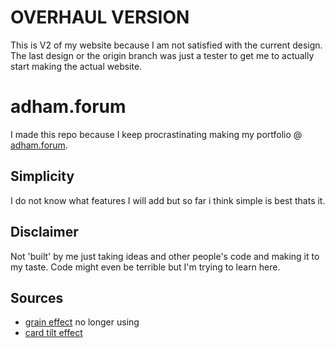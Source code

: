 # OVERHAUL VERSION
This is V2 of my website because I am not satisfied with the current design. The last design or the origin branch was just a tester to get me to actually start making the actual website.

# adham.forum
I made this repo because I keep procrastinating making my portfolio @ [adham.forum](https://adham.forum). 

## Simplicity
I do not know what features I will add but so far i think simple is best thats it.

## Disclaimer
Not 'built' by me just taking ideas and other people's code and making it to my taste.
Code might even be terrible but I'm trying to learn here.

## Sources
- [grain effect](https://forum.readymag.com/t/add-grain-effect-to-website/3906/3) no longer using
- [card tilt effect](https://www.youtube.com/watch?v=x-7EAgNII50)